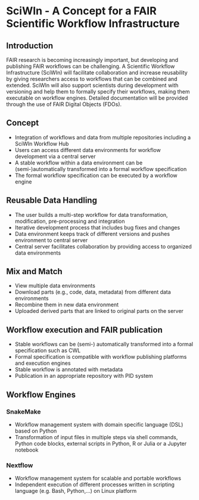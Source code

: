 # SciWIn - A Concept for a FAIR Scientific Workflow Infrastructure

## Introduction

FAIR research is becoming increasingly important, but developing and publishing FAIR workflows can be challenging. A Scientific Workflow Infrastructure (SciWIn) will facilitate collaboration and increase reusability by giving researchers access to workflows that can be combined and extended. SciWIn will also support scientists during development with versioning and help them to formally specify their workflows, making them executable on workflow engines. Detailed documentation will be provided through the use of FAIR Digital Objects (FDOs). 
 

## Concept
- Integration of workflows and data from multiple repositories including a SciWIn Workflow Hub
- Users can access different data environments for workflow development via a central server 
- A stable workflow within a data environment can be (semi-)automatically transformed into a formal workflow specification
- The formal workflow specification can be executed by a workflow engine

## Reusable Data Handling
- The user builds a multi-step workflow for data transformation, modification, pre-processing and integration 
- Iterative development process that includes bug fixes and changes
- Data environment keeps track of different versions and pushes environment to central server
- Central server facilitates collaboration by providing access to organized data environments

## Mix and Match
- View multiple data environments
- Download parts (e.g., code, data, metadata) from different data environments
- Recombine them in new data environment
- Uploaded derived parts that are linked to original parts on the server


## Workflow execution and FAIR publication
- Stable workflows can be (semi-) automatically transformed into a formal specification such as CWL
- Formal specification is compatible with workflow publishing platforms and execution engines 
- Stable workflow is annotated with metadata
- Publication in an appropriate repository with PID system

## Workflow Engines
### SnakeMake
- Workflow management system with domain specific language (DSL) based on Python
- Transformation of input files in multiple steps via shell commands, Python code blocks, external scripts in Python, R or Julia or a Jupyter notebook

### Nextflow
- Workflow management system for scalable and portable workflows
- Independent execution of different processes written in scripting language (e.g. Bash, Python,...) on Linux platform 
